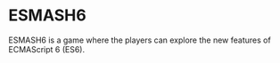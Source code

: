 ESMASH6
======


ESMASH6 is a game where the players can explore the new features of ECMAScript 6 (ES6).

